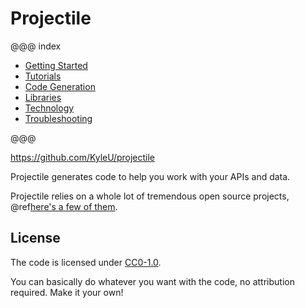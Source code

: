 # Projectile

@@@ index

* [Getting Started](gettingStarted.md)
* [Tutorials](tutorial/index.md)
* [Code Generation](codegen/index.md)
* [Libraries](libraries/index.md)
* [Technology](technology.md)
* [Troubleshooting](troubleshooting.md)

@@@

https://github.com/KyleU/projectile

Projectile generates code to help you work with your APIs and data. 

Projectile relies on a whole lot of tremendous open source projects, @ref[here's a few of them](technology.md).

## License

The code is licensed under [CC0-1.0](https://raw.githubusercontent.com/KyleU/projectile/master/license). 

You can basically do whatever you want with the code, no attribution required. Make it your own! 
